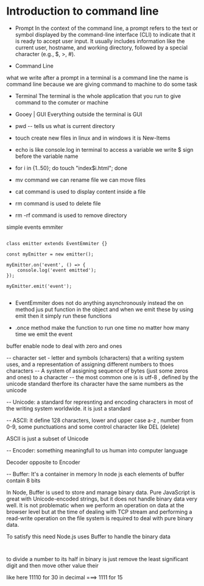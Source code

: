 # Introduction to command line

- Prompt
  In the context of the command line, a prompt refers to the text or symbol displayed by the command-line interface (CLI) to indicate that it is ready to accept user input. It usually includes information like the current user, hostname, and working directory, followed by a special character (e.g., $, >, #).

- Command Line

what we write after a prompt in a terminal is a command line the name is command line because we are giving command to machine to do some task

- Terminal
  The terminal is the whole application that you run to give command to the comuter or machine

- Gooey | GUI
  Everything outside the terminal is GUI

- pwd -- tells us what is current directory

- touch create new files in linux and in windows it is New-Items

- echo is like console.log in terminal to access a variable we write $ sign before the variable name

- for i in {1..50}; do touch "index$i.html"; done

- mv command we can rename file we can move files

- cat command is used to display content inside a file

- rm command is used to delete file

- rm -rf command is used to remove directory

simple events emmiter

```const EventEmmiter = require('events');

class emitter extends EventEmmiter {}

const myEmitter = new emitter();

myEmitter.on('event', () => {
    console.log('event emitted');
});

myEmitter.emit('event');


```

- EventEmmiter does not do anything asynchronously instead the on method jus put function in the object and when we emit these by using emit then it simply run these functions

- .once method make the function to run one time no matter how many time we emit the event

buffer enable node to deal with zero and ones

-- character set - letter and symbols (characters) that a writing system uses,
and a representation of assigning different numbers to thoes characters
-- A system of assigning sequence of bytes (just some zeros and ones) to a character
-- the most common one is is utf-8 , defined by the unicode standard therfore its character have the same numbers as the unicode

-- Unicode:
a standard for represnting and encoding characters in most of the writing system worldwide.
it is just a standard

-- ASCII:
it define 128 characters, lower and upper case a-z , number from 0-9, some punctuations and some control character like DEL (delete)

ASCII is just a subset of Unicode

-- Encoder:
something meaningfull to us human into computer language

Decoder opposite to Encoder

-- Buffer:
It's a container in memory
In node js each elements of buffer contain 8 bits

In Node, Buffer is used to store and manage binary data. Pure JavaScript is great with Unicode-encoded strings, but it does not handle binary data very well. It is not problematic when we perform an operation on data at the browser level but at the time of dealing with TCP stream and performing a read-write operation on the file system is required to deal with pure binary data.

To satisfy this need Node.js uses Buffer to handle the binary data

```https://www.geeksforgeeks.org/what-is-buffer-in-node-js/


```

to divide a number to its half in binary is just remove the least significant digit and then move other value their

like here 11110 for 30 in decimal ===> 1111 for 15
